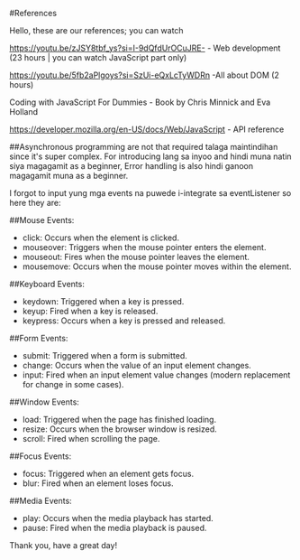 #References

Hello, these are our references; you can watch 

https://youtu.be/zJSY8tbf_ys?si=I-9dQfdUrOCuJRE- - Web development (23 hours | you can watch JavaScript part only)

https://youtu.be/5fb2aPlgoys?si=SzUi-eQxLcTyWDRn -All about DOM (2 hours)

Coding with JavaScript For Dummies - Book by Chris Minnick and Eva Holland

https://developer.mozilla.org/en-US/docs/Web/JavaScript - API reference

##Asynchronous programming are not that required talaga maintindihan since it's super complex. 
For introducing lang sa inyoo and hindi muna natin siya magagamit as a beginner, Error handling is
also hindi ganoon magagamit muna as a beginner.

I forgot to input yung mga events na puwede i-integrate sa eventListener so here they are:

##Mouse Events:

- click: Occurs when the element is clicked.
- mouseover: Triggers when the mouse pointer enters the element.
- mouseout: Fires when the mouse pointer leaves the element.
- mousemove: Occurs when the mouse pointer moves within the element.


##Keyboard Events:

- keydown: Triggered when a key is pressed.
- keyup: Fired when a key is released.
- keypress: Occurs when a key is pressed and released.


##Form Events:

- submit: Triggered when a form is submitted.
- change: Occurs when the value of an input element changes.
- input: Fired when an input element value changes (modern replacement for change in some cases).


##Window Events:

- load: Triggered when the page has finished loading.
- resize: Occurs when the browser window is resized.
- scroll: Fired when scrolling the page.


##Focus Events:

- focus: Triggered when an element gets focus.
- blur: Fired when an element loses focus.


##Media Events:

- play: Occurs when the media playback has started.
- pause: Fired when the media playback is paused.

Thank you, have a great day!
